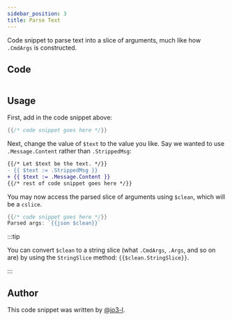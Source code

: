```yaml
---
sidebar_position: 3
title: Parse Text
---
```


Code snippet to parse text into a slice of arguments, much like how `.CmdArgs` is constructed.

## Code

```go file=../../../src/code_snippets/parse_text.go.tmpl

```

## Usage

First, add in the code snippet above:

```go
{{/* code snippet goes here */}}
```

Next, change the value of `$text` to the value you like. Say we wanted to use `.Message.Content` rather than `.StrippedMsg`:

```diff {3}
{{/* Let $text be the text. */}}
- {{ $text := .StrippedMsg }}
+ {{ $text := .Message.Content }}
{{/* rest of code snippet goes here */}}
```

You may now access the parsed slice of arguments using `$clean`, which will be a `cslice`.

```go {2}
{{/* code snippet goes here */}}
Parsed args: `{{json $clean}}`
```

:::tip

You can convert `$clean` to a string slice (what `.CmdArgs`, `.Args`, and so on are) by using the `StringSlice` method: `{{$clean.StringSlice}}`.

:::

## Author

This code snippet was written by [@jo3-l](https://github.com/jo3-l).
